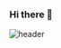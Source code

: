 ### Hi there 👋
![header](https://capsule-render.vercel.app/api?type=waving&color=auto&height=300&section=header&text=HELLO&fontSize=90&fontAlign=83)

<!--
**jsjshub/jsjshub** is a ✨ _special_ ✨ repository because its `README.md` (this file) appears on your GitHub profile.

Here are some ideas to get you started:

- 🔭 I’m currently working on ...
- 🌱 I’m currently learning ...
- 👯 I’m looking to collaborate on ...
- 🤔 I’m looking for help with ...
- 💬 Ask me about ...
- 📫 How to reach me: ...
- 😄 Pronouns: ...
- ⚡ Fun fact: ...
-->
